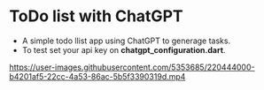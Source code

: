 # ToDo list with ChatGPT

- A simple todo llist app using ChatGPT to generage tasks.
- To test set your api key on **chatgpt_configuration.dart**.



https://user-images.githubusercontent.com/5353685/220444000-b4201af5-22cc-4a53-86ac-5b5f3390319d.mp4

